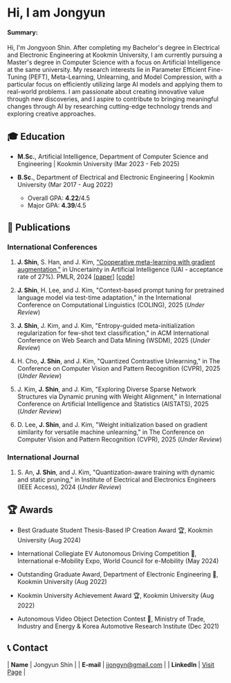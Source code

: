 # Hi, I am Jongyun 

#### Summary: 
Hi, I'm Jongyoon Shin. After completing my Bachelor's degree in Electrical and Electronic Engineering at Kookmin University, I am currently pursuing a Master's degree in Computer Science with a focus on Artificial Intelligence at the same university. My research interests lie in Parameter Efficient Fine-Tuning (PEFT), Meta-Learning, Unlearning, and Model Compression, with a particular focus on efficiently utilizing large AI models and applying them to real-world problems. I am passionate about creating innovative value through new discoveries, and I aspire to contribute to bringing meaningful changes through AI by researching cutting-edge technology trends and exploring creative approaches.
  
## 🎓 Education
* **M.Sc.**, Artificial Intelligence, Department of Computer Science and Engineering | Kookmin University (Mar 2023 - Feb 2025)

* **B.Sc.**, Department of Electrical and Electronic Engineering | Kookmin University (Mar 2017 - Aug 2022)
  * Overall GPA: **4.22**/4.5
  * Major GPA: **4.39**/4.5

## 📜 Publications
### International Conferences

1. **J. Shin**, S. Han, and J. Kim, ["Cooperative meta-learning with gradient augmentation,"](https://arxiv.org/abs/2406.04639) in Uncertainty in Artificial Intelligence (UAI - acceptance rate of 27%). PMLR, 2024 [[paper]](https://arxiv.org/abs/2406.04639) [[code]](https://github.com/JJongyn/CML)

2. **J. Shin**, H. Lee, and J. Kim, "Context-based prompt tuning for pretrained language model via test-time adaptation," in the International Conference on Computational Linguistics (COLING), 2025 (_Under Review_)

3. **J. Shin**, J. Kim, and J. Kim, "Entropy-guided meta-initialization regularization for few-shot text classification," in ACM International Conference on Web Search and Data Mining (WSDM), 2025 (_Under Review_)

4. H. Cho, **J. Shin**, and J. Kim, "Quantized Contrastive Unlearning," in The Conference on Computer Vision and Pattern Recognition (CVPR), 2025 (_Under Review_)

5. J. Kim, **J. Shin**, and J. Kim, "Exploring Diverse Sparse Network Structures via Dynamic pruning with Weight Alignment," in International Conference on Artificial Intelligence and Statistics (AISTATS), 2025 (_Under Review_)

6. D. Lee, **J. Shin**, and J. Kim, "Weight initialization based on gradient similarity for versatile machine unlearning," in The Conference on Computer Vision and Pattern Recognition (CVPR), 2025 (_Under Review_)

### International Journal
1. S. An, **J. Shin**, and J. Kim, "Quantization-aware training with dynamic and static pruning," in Institute of Electrical and Electronics Engineers (IEEE Access), 2024 (_Under Review_)

## 🏆 Awards
* Best Graduate Student Thesis-Based IP Creation Award 🏆, Kookmin University (Aug 2024)

* International Collegiate EV Autonomous Driving Competition 🥇, International e-Mobility Expo, World Council for e-Mobility (May 2024)

* Outstanding Graduate Award, Department of Electronic Engineering 🥇, Kookmin University (Aug 2022)

* Kookmin University Achievement Award 🏆, Kookmin University (Aug 2022)

* Autonomous Video Object Detection Contest 🥇, Ministry of Trade, Industry and Energy & Korea Automotive Research Institute (Dec 2021)


## 📞 Contact

| **Name**   | Jongyun Shin | 
| **E-mail**   | <a href="mailto:jjongyn@gmail.com">jjongyn@gmail.com</a> | 
| **LinkedIn**   | <a href="https://www.linkedin.com/in/jjongyn/" target="_blank">Visit Page</a> | 

